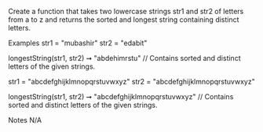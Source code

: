 Create a function that takes two lowercase strings str1 and str2 of letters from a to z and returns the sorted and longest string containing distinct letters.

Examples
str1 = "mubashir"
str2 = "edabit"

longestString(str1, str2) ➞ "abdehimrstu"
// Contains sorted and distinct letters of the given strings.

str1 = "abcdefghijklmnopqrstuvwxyz"
str2 = "abcdefghijklmnopqrstuvwxyz"

longestString(str1, str2) ➞ "abcdefghijklmnopqrstuvwxyz"
// Contains sorted and distinct letters of the given strings.

Notes
N/A